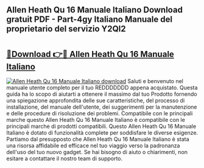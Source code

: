 ## Allen Heath Qu 16 Manuale Italiano Download gratuit PDF - Part-4gy Italiano Manuale del proprietario del servizio Y2Ql2

# <h2><a href="http://dfgeahe.blite.top/?on=Allen+Heath+Qu+16+Manuale+Italiano">🔗Download 👉🔴 Allen Heath Qu 16 Manuale Italiano</a></h2>

[![Allen Heath Qu 16 Manuale Italiano download](https://i.imgur.com/lujVjoI.png)](http://dfgeahe.blite.top/?on=Allen+Heath+Qu+16+Manuale+Italiano)
Saluti e benvenuto nel manuale utente completo per il tuo REDDDDDDD appena acquistato. Questa guida ha lo scopo di aiutarti a ottenere il massimo dal tuo Prodotto fornendo una spiegazione approfondita delle sue caratteristiche, del processo di installazione, del manuale dell'utente, dei suggerimenti per la manutenzione e delle procedure di risoluzione dei problemi. Compatibile con le principali marche questo Allen Heath Qu 16 Manuale Italiano è compatibile con le principali marche di prodotti compatibili. Questo Allen Heath Qu 16 Manuale Italiano è dotato di funzionalità complete per soddisfare le diverse esigenze. Partiamo dal presupposto che Allen Heath Qu 16 Manuale Italiano è stata una risorsa affidabile ed efficace nel tuo viaggio verso la padronanza dell'uso del tuo nuovo gadget. Se hai bisogno di aiuto o chiarimenti, non esitare a contattare il nostro team di supporto.

